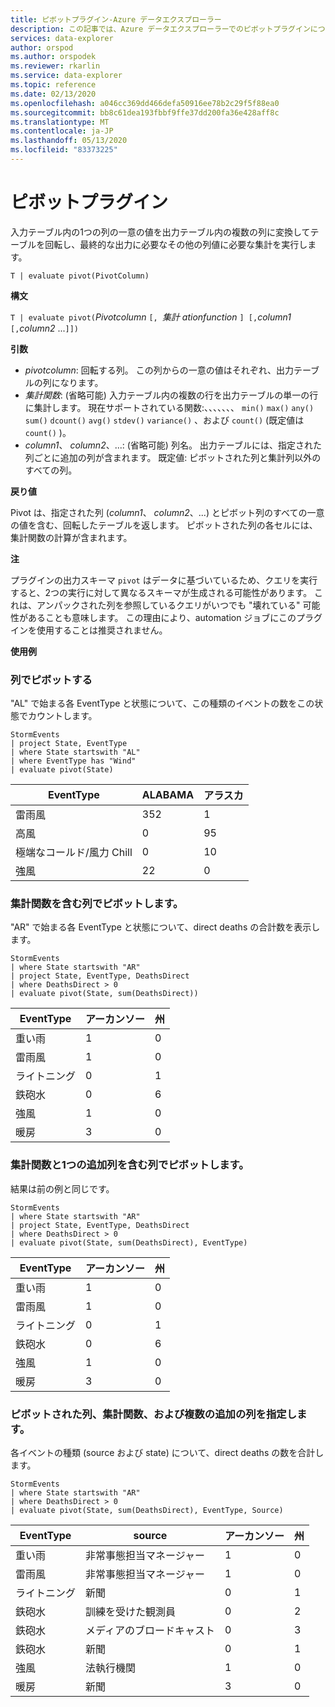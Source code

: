 ```yaml
---
title: ピボットプラグイン-Azure データエクスプローラー
description: この記事では、Azure データエクスプローラーでのピボットプラグインについて説明します。
services: data-explorer
author: orspod
ms.author: orspodek
ms.reviewer: rkarlin
ms.service: data-explorer
ms.topic: reference
ms.date: 02/13/2020
ms.openlocfilehash: a046cc369dd466defa50916ee78b2c29f5f88ea0
ms.sourcegitcommit: bb8c61dea193fbbf9ffe37dd200fa36e428aff8c
ms.translationtype: MT
ms.contentlocale: ja-JP
ms.lasthandoff: 05/13/2020
ms.locfileid: "83373225"
---
```

# <a name="pivot-plugin"></a>ピボットプラグイン

入力テーブル内の1つの列の一意の値を出力テーブル内の複数の列に変換してテーブルを回転し、最終的な出力に必要なその他の列値に必要な集計を実行します。

```kusto
T | evaluate pivot(PivotColumn)
```

**構文**

`T | evaluate pivot(`*Pivotcolumn* `[, `*集計 ationfunction* `] [,`*column1* `[,`*column2* ...`]])`

**引数**

* *pivotcolumn*: 回転する列。 この列からの一意の値はそれぞれ、出力テーブルの列になります。
* *集計関数*: (省略可能) 入力テーブル内の複数の行を出力テーブルの単一の行に集計します。 現在サポートされている関数:、、、、、、、 `min()` `max()` `any()` `sum()` `dcount()` `avg()` `stdev()` `variance()` 、および `count()` (既定値は `count()` )。
* *column1*、 *column2*、...: (省略可能) 列名。 出力テーブルには、指定された列ごとに追加の列が含まれます。 既定値: ピボットされた列と集計列以外のすべての列。

**戻り値**

Pivot は、指定された列 (*column1*、 *column2*、...) とピボット列のすべての一意の値を含む、回転したテーブルを返します。 ピボットされた列の各セルには、集計関数の計算が含まれます。

**注**

プラグインの出力スキーマ `pivot` はデータに基づいているため、クエリを実行すると、2つの実行に対して異なるスキーマが生成される可能性があります。 これは、アンパックされた列を参照しているクエリがいつでも "壊れている" 可能性があることも意味します。 この理由により、automation ジョブにこのプラグインを使用することは推奨されません。

**使用例**

### <a name="pivot-by-a-column"></a>列でピボットする

"AL" で始まる各 EventType と状態について、この種類のイベントの数をこの状態でカウントします。

<!-- csl: https://help.kusto.windows.net:443/Samples -->
```kusto
StormEvents
| project State, EventType 
| where State startswith "AL" 
| where EventType has "Wind" 
| evaluate pivot(State)
```

|EventType|ALABAMA|アラスカ|
|---|---|---|
|雷雨風|352|1|
|高風|0|95|
|極端なコールド/風力 Chill|0|10|
|強風|22|0|


### <a name="pivot-by-a-column-with-aggregation-function"></a>集計関数を含む列でピボットします。

"AR" で始まる各 EventType と状態について、direct deaths の合計数を表示します。

<!-- csl: https://help.kusto.windows.net:443/Samples -->
```kusto
StormEvents 
| where State startswith "AR" 
| project State, EventType, DeathsDirect 
| where DeathsDirect > 0
| evaluate pivot(State, sum(DeathsDirect))
```

|EventType|アーカンソー|州|
|---|---|---|
|重い雨|1|0|
|雷雨風|1|0|
|ライトニング|0|1|
|鉄砲水|0|6|
|強風|1|0|
|暖房|3|0|


### <a name="pivot-by-a-column-with-aggregation-function-and-a-single-additional-column"></a>集計関数と1つの追加列を含む列でピボットします。

結果は前の例と同じです。

<!-- csl: https://help.kusto.windows.net:443/Samples -->
```kusto
StormEvents 
| where State startswith "AR" 
| project State, EventType, DeathsDirect 
| where DeathsDirect > 0
| evaluate pivot(State, sum(DeathsDirect), EventType)
```

|EventType|アーカンソー|州|
|---|---|---|
|重い雨|1|0|
|雷雨風|1|0|
|ライトニング|0|1|
|鉄砲水|0|6|
|強風|1|0|
|暖房|3|0|


### <a name="specify-the-pivoted-column-aggregation-function-and-multiple-additional-columns"></a>ピボットされた列、集計関数、および複数の追加の列を指定します。

各イベントの種類 (source および state) について、direct deaths の数を合計します。

<!-- csl: https://help.kusto.windows.net:443/Samples -->
```kusto
StormEvents 
| where State startswith "AR" 
| where DeathsDirect > 0
| evaluate pivot(State, sum(DeathsDirect), EventType, Source)
```

|EventType|source|アーカンソー|州|
|---|---|---|---|
|重い雨|非常事態担当マネージャー|1|0|
|雷雨風|非常事態担当マネージャー|1|0|
|ライトニング|新聞|0|1|
|鉄砲水|訓練を受けた観測員|0|2|
|鉄砲水|メディアのブロードキャスト|0|3|
|鉄砲水|新聞|0|1|
|強風|法執行機関|1|0|
|暖房|新聞|3|0|
